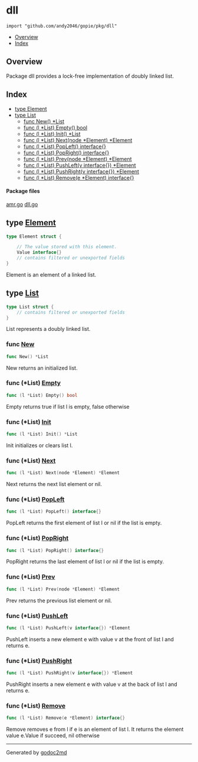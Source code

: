 

# dll
`import "github.com/andy2046/gopie/pkg/dll"`

* [Overview](#pkg-overview)
* [Index](#pkg-index)

## <a name="pkg-overview">Overview</a>
Package dll provides a lock-free implementation of doubly linked list.




## <a name="pkg-index">Index</a>
* [type Element](#Element)
* [type List](#List)
  * [func New() *List](#New)
  * [func (l *List) Empty() bool](#List.Empty)
  * [func (l *List) Init() *List](#List.Init)
  * [func (l *List) Next(node *Element) *Element](#List.Next)
  * [func (l *List) PopLeft() interface{}](#List.PopLeft)
  * [func (l *List) PopRight() interface{}](#List.PopRight)
  * [func (l *List) Prev(node *Element) *Element](#List.Prev)
  * [func (l *List) PushLeft(v interface{}) *Element](#List.PushLeft)
  * [func (l *List) PushRight(v interface{}) *Element](#List.PushRight)
  * [func (l *List) Remove(e *Element) interface{}](#List.Remove)


#### <a name="pkg-files">Package files</a>
[amr.go](/src/github.com/andy2046/gopie/pkg/dll/amr.go) [dll.go](/src/github.com/andy2046/gopie/pkg/dll/dll.go) 






## <a name="Element">type</a> [Element](/src/target/dll.go?s=232:422#L12)
``` go
type Element struct {

    // The value stored with this element.
    Value interface{}
    // contains filtered or unexported fields
}
```
Element is an element of a linked list.










## <a name="List">type</a> [List](/src/target/dll.go?s=137:185#L6)
``` go
type List struct {
    // contains filtered or unexported fields
}
```
List represents a doubly linked list.







### <a name="New">func</a> [New](/src/target/dll.go?s=462:478#L22)
``` go
func New() *List
```
New returns an initialized list.





### <a name="List.Empty">func</a> (\*List) [Empty](/src/target/dll.go?s=995:1022#L42)
``` go
func (l *List) Empty() bool
```
Empty returns true if list l is empty, false otherwise




### <a name="List.Init">func</a> (\*List) [Init](/src/target/dll.go?s=546:573#L25)
``` go
func (l *List) Init() *List
```
Init initializes or clears list l.




### <a name="List.Next">func</a> (\*List) [Next](/src/target/dll.go?s=5438:5481#L258)
``` go
func (l *List) Next(node *Element) *Element
```
Next returns the next list element or nil.




### <a name="List.PopLeft">func</a> (\*List) [PopLeft](/src/target/dll.go?s=2722:2758#L133)
``` go
func (l *List) PopLeft() interface{}
```
PopLeft returns the first element of list l or nil if the list is empty.




### <a name="List.PopRight">func</a> (\*List) [PopRight](/src/target/dll.go?s=3389:3426#L164)
``` go
func (l *List) PopRight() interface{}
```
PopRight returns the last element of list l or nil if the list is empty.




### <a name="List.Prev">func</a> (\*List) [Prev](/src/target/dll.go?s=6059:6102#L291)
``` go
func (l *List) Prev(node *Element) *Element
```
Prev returns the previous list element or nil.




### <a name="List.PushLeft">func</a> (\*List) [PushLeft](/src/target/dll.go?s=3921:3968#L189)
``` go
func (l *List) PushLeft(v interface{}) *Element
```
PushLeft inserts a new element e with value v at the front of list l and returns e.




### <a name="List.PushRight">func</a> (\*List) [PushRight](/src/target/dll.go?s=4478:4526#L214)
``` go
func (l *List) PushRight(v interface{}) *Element
```
PushRight inserts a new element e with value v at the back of list l and returns e.




### <a name="List.Remove">func</a> (\*List) [Remove](/src/target/dll.go?s=1283:1328#L55)
``` go
func (l *List) Remove(e *Element) interface{}
```
Remove removes e from l if e is an element of list l.
It returns the element value e.Value if succeed, nil otherwise








- - -
Generated by [godoc2md](http://godoc.org/github.com/davecheney/godoc2md)
